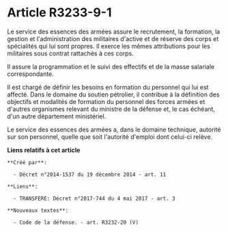 # Article R3233-9-1

Le  service des essences des armées assure le recrutement, la formation, la  gestion et l'administration des militaires
d'active et de réserve des  corps et spécialités qui lui sont propres. Il exerce les mêmes  attributions pour les militaires
sous contrat rattachés à ces corps.

Il assure la programmation et le suivi des effectifs et de la masse salariale correspondante.

Il est chargé de définir les besoins en  formation du personnel qui lui est affecté. Dans le domaine du soutien  pétrolier,
il contribue à la définition des objectifs et modalités de  formation du personnel des forces armées et d'autres organismes
relevant  du ministre de la défense et, le cas échéant, d'un autre département  ministériel.

Le service des essences des armées a, dans  le domaine technique, autorité sur son personnel, quelle que soit  l'autorité
d'emploi dont celui-ci relève.

**Liens relatifs à cet article**

	**Créé par**:

	  - Décret n°2014-1537 du 19 décembre 2014 - art. 11

	**Liens**:

	  - TRANSFERE: Décret n°2017-744 du 4 mai 2017 - art. 3

	**Nouveaux textes**:

	  - Code de la défense. - art. R3232-20 (V)
